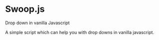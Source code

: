 # Swoop.js
Drop down in vanilla Javascript

A simple script which can help you with drop downs in vanilla javascript.
